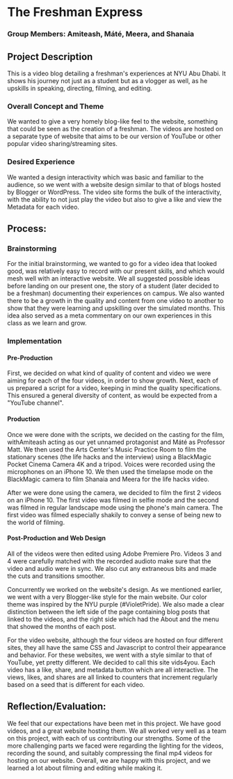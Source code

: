 # The Freshman Express
### Group Members: Amiteash, Máté, Meera, and Shanaia

## Project Description
This is a video blog detailing a freshman's experiences at NYU Abu Dhabi. It shows his journey not just as a student but as a vlogger as well, as he upskills in speaking, directing, filming, and editing.
### Overall Concept and Theme
We wanted to give a very homely blog-like feel to the website, something that could be seen as the creation of a freshman. The videos are hosted on a separate type of website that aims to be our version of YouTube or other popular video sharing/streaming sites. 
### Desired Experience
We wanted a design interactivity which was basic and familiar to the audience, so we went with a website design similar to that of blogs hosted by Blogger or WordPress. The video site forms the bulk of the interactivity, with the ability to not just play the video but also to give a like and view the Metadata for each video.

## Process: 
### Brainstorming
For the initial brainstorming, we wanted to go for a video idea that looked good, was relatively easy to record with our present skills, and which would mesh well with an interactive website. We all suggested possible ideas before landing on our present one, the story of a student (later decided to be a freshman) documenting their experiences on campus. We also wanted there to be a growth in the quality and content from one video to another to show that they were learning and upskilling over the simulated months. This idea also served as a meta commentary on our own experiences in this class as we learn and grow.
### Implementation
#### Pre-Production
First, we decided on what kind of quality of content and video we were aiming for each of the four videos, in order to show growth. Next, each of us prepared a script for a video, keeping in mind the quality specifications. This ensured a general diversity of content, as would be expected from a "YouTube channel".

#### Production
Once we were done with the scripts, we decided on the casting for the film, withAmiteash acting as our yet unnamed protagonist and Máté as Professor Matt. We then used the Arts Center's Music Practice Room to film the stationary scenes (the life hacks and the interview) using a BlackMagic Pocket Cinema Camera 4K and a tripod. Voices were recorded using the microphones on an iPhone 10. We then used the timelapse mode on the BlackMagic camera to film Shanaia and Meera for the life hacks video.

After we were done using the camera, we decided to film the first 2 videos on an iPhone 10. The first video was filmed in selfie mode and the second was filmed in regular landscape mode using the phone's main camera. The first video was filmed especially shakily to convey a sense of being new to the world of filming.

#### Post-Production and Web Design
All of the videos were then edited using Adobe Premiere Pro. Videos 3 and 4 were carefully matched with the recorded audioto make sure that the video and audio were in sync. We also cut any extraneous bits and made the cuts and transitions smoother.

Concurrently we worked on the website's design. As we mentioned earlier, we went with a very Blogger-like style for the main website. Our color theme was inspired by the NYU purple (#VioletPride). We also made a clear distinction between the left side of the page containing blog posts that linked to the videos, and the right side which had the About and the menu that showed the months of each post.

For the video website, although the four videos are hosted on four different sites, they all have the same CSS and Javascript to control their appearance and behavior. For these websites, we went with a style similar to that of YouTube, yet pretty different. We decided to call this site vids4you. Each video has a like, share, and metadata button which are all interactive. The views, likes, and shares are all linked to counters that increment regularly based on a seed that is different for each video.

## Reflection/Evaluation: 
We feel that our expectations have been met in this project. We have good videos, and a great website hosting them. We all worked very well as a team on this project, with each of us contributing our strengths. Some of the more challenging parts we faced were regarding the lighting for the videos, recording the sound, and suitably compressing the final mp4 videos for hosting on our website.
Overall, we are happy with this project, and we learned a lot about filming and editing while making it.
